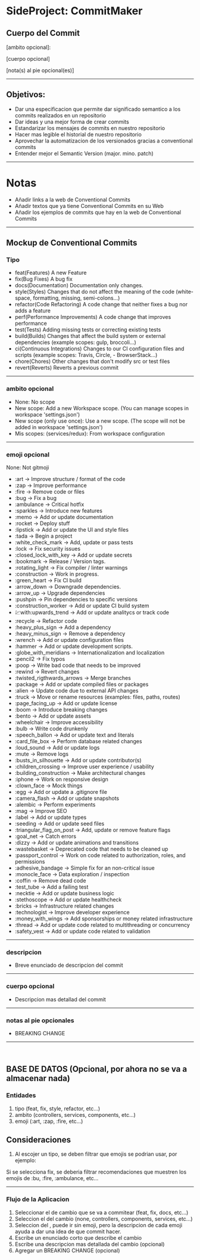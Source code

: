 # SideProject: CommitMaker

## Cuerpo del Commit
<tipo>[ambito opcional]:<emoji opcional> <descripcion>

[cuerpo opcional]

[nota(s) al pie opcional(es)]

---

## Objetivos:
- Dar una especificacion que permite dar significado semantico a los commits realizados en un repositorio
- Dar ideas y una mejor forma de crear commits
- Estandarizar los mensajes de commits en nuestro repositorio
- Hacer mas legible el historial de nuestro repositorio
- Aprovechar la automatizacion de los versionados gracias a conventional commits
- Entender mejor el Semantic Version (major. mino. patch)

---

# Notas
- Añadir links a la web de Conventional Commits
- Añadir textos que ya tiene Conventional Commits en su Web
- Añadir los ejemplos de commits que hay en la web de Conventional Commits

---

## Mockup de Conventional Commits
### Tipo
- feat(Features) A new Feature
- fix(Bug Fixes) A bug fix
- docs(Documentation) Documentation only changes.
- style(Styles) Changes that do not affect the meaning of the code (white-space, formatting, missing, semi-colons...)
- refactor(Code Refactoring) A code change that neither fixes a bug nor adds a feature
- perf(Performance Improvements) A code change that improves performance
- test(Tests) Adding missing tests or correcting existing tests
- build(Builds) Changes that affect the build system or external dependencies (example scopes: gulp, broccoli...)
- ci(Continuous Integrations) Changes to our CI configuration files and scripts (example scopes: Travis, Circle, - BrowserStack...)
- chore(Chores) Other changes that don't modify src or test files
- revert(Reverts) Reverts a previous commit

---
### ambito opcional
- None: No scope
- New scope: Add a new Workspace scope. (You can manage scopes in workspace 'settings.json')
- New scope (only use once): Use a new scope. (The scope will not be added in workspace 'settings.json')
- Mis scopes: (services/redux): From workspace configuration

---
### emoji opcional
None: Not gitmoji
- :art -> Improve structure / format of the code
- :zap -> Improve performance
- :fire -> Remove code or files
- :bug -> Fix a bug
- :ambulance -> Critical hotfix
- :sparkles -> Introduce new features
- :memo -> Add or update documentation
- :rocket -> Deploy stuff
- :lipstick -> Add or update the UI and style files
- :tada -> Begin a project
- :white_check_mark -> Add, update or pass tests
- :lock -> Fix security issues
- :closed_lock_with_key -> Add or update secrets
- :bookmark -> Release / Version tags.
- :rotating_light -> Fix compiler / linter warnings
- :construction -> Work in progress.
- :green_heart -> Fix CI build
- :arrow_down -> Downgrade dependencies.
- :arrow_up -> Upgrade dependencies
- :pushpin -> Pin dependencies to specific versions
- :construction_worker -> Add or update CI build system
- :chart:with:upwards_trend -> Add or update analitycs or track code
- :recycle -> Refactor code
- :heavy_plus_sign -> Add a dependency
- :heavy_minus_sign -> Remove a dependency
- :wrench -> Add or update configuration files
- :hammer -> Add or update development scripts.
- :globe_with_meridians -> Internationalization and localization
- :pencil2 -> Fix typos
- :poop -> Write bad code that needs to be improved
- :rewind -> Revert changes
- :twisted_rigthwards_arrows -> Merge branches
- :package -> Add or update compiled files or packages
- :alien -> Update code due to external API changes
- :truck -> Move or rename resources (examples: files, paths, routes)
- :page_facing_up -> Add or update license
- :boom -> Introduce breaking changes
- :bento -> Add or update assets
- :wheelchair -> Improve accessibility
- :bulb -> Write code drunkenly
- :speech_ballon -> Add or update text and literals
- :card_file_box -> Perform database related changes
- :loud_sound -> Add or update logs
- :mute -> Remove logs
- :busts_in_silhouette -> Add or update contributor(s)
- :children_crossing -> Improve user experience / usability
- :building_construction -> Make architectural changes
- :iphone -> Work on responsive design
- :clown_face -> Mock things
- :egg -> Add or update a .gitignore file
- :camera_flash -> Add or update snapshots
- :alembic -> Perform experiments
- :mag -> Improve SEO
- :label -> Add or update types
- :seeding -> Add or update seed files
- :triangular_flag_on_post -> Add, update or remove feature flags
- :goal_net -> Catch errors
- :dizzy -> Add or update animations and transitions
- :wastebasket -> Deprecated code that needs to be cleaned up
- :passport_control -> Work on code related to authorization, roles, and permissions
- :adhesive_bandage -> Simple fix for an non-critical issue
- :monocle_face -> Data exploration / inspection
- :coffin -> Remove dead code
- :test_tube -> Add a failing test
- :necktie -> Add or update business logic
- :stethoscope -> Add or update healthcheck
- :bricks -> Infrastructure related changes
- :technologist -> Improve developer experience
- :money_with_wings -> Add sponsorships or money related infrastructure
- :thread -> Add or update code related to multithreading or concurrency
- :safety_vest -> Add or update code related to validation

---
### descripcion
- Breve enunciado de descripcion del commit

---
### cuerpo opcional
- Descripcion mas detallad del commit

---
### notas al pie opcionales
- BREAKING CHANGE

---
<br>

## BASE DE DATOS (Opcional, por ahora no se va a almacenar nada)
### Entidades
1. tipo (feat, fix, style, refactor, etc...)
2. ambito (controllers, services, components, etc...)
3. emoji (:art, :zap, :fire, etc...)

## Consideraciones
1. Al escojer un tipo, se deben filtrar que emojis se podrian usar, por ejemplo:

Si se selecciona fix, se deberia filtrar recomendaciones que muestren los emojis de :bu, :fire, :ambulance, etc... 

---
### Flujo de la Aplicacion

1. Seleccionar el <tipo> de cambio que se va a commitear (feat, fix, docs, etc...)
2. Seleccion el <scope> del cambio (none, controllers, components, services, etc...)
3. Seleccion del <emoji>, puede ir sin emoji, pero la descripcion de cada emoji ayuda a dar una idea de que commit hacer.
4. <description> Escribe un enunciado corto que describe el cambio
5. <body> Escribe una descripcion mas detallada del cambio (opcional)
6. <notas> Agregar un BREAKING CHANGE (opcional)

